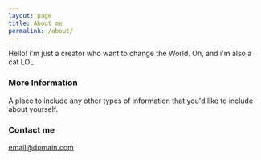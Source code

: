 ```yaml
---
layout: page
title: About me
permalink: /about/
---
```


Hello! i'm just a creator who want to change the World. Oh, and i'm also a cat LOL

### More Information

A place to include any other types of information that you'd like to include about yourself.

### Contact me

[email@domain.com](mailto:email@domain.com)
